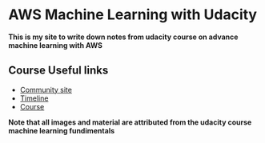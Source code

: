 # AWS Machine Learning with Udacity

__This is my site to write down notes from udacity course on advance machine learning with AWS__

## Course Useful links
- [Community site](https://community.udacity.com/c/aws-announcements/)
- [Timeline](https://docs.google.com/spreadsheets/d/e/2PACX-1vTYpLA0WK86c9ywbMW3vA1Y2KICqXbQI9vQ3ScAJRfFRuMQyjS_78nxSEWjEeePtPqVfNFf-mt8wXuf/pubhtml?bsft_aaid=8d7e276e-4a10-41b2-8868-423fe96dd6b2&bsft_eid=758114e1-60e0-0299-0633-e226426e6c49&utm_campaign=sch_600_ndxxx_aws-ai-ml-advanced-tailored-learner-journey&utm_source=blueshift&utm_medium=email&utm_content=sch_600_ndxxx_aws-ai-ml-advanced-tailored-welcome&bsft_clkid=eff0c209-c151-46a7-ba25-1c6faea705e2&bsft_uid=ebf13a42-5a60-40b7-bf6e-aa49f780c814&bsft_mid=0fd08781-44d7-45f8-8cfc-c0ce5cae42a2&bsft_txnid=dff24de4-69dd-41ed-8059-94fc3e4a4472&bsft_mime_type=html&bsft_ek=2024-04-09T22%3A30%3A54Z&bsft_lx=4&bsft_tv=16#)
- [Course](https://learn.udacity.com/nanodegrees/nd189-aws-fundamentals)

__Note that all images and material are attributed from the udacity course machine learning fundimentals__